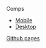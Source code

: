 Comps
* [Mobile](./comps/UX-UI-Keji-Kelly-Mobile.pdf)
* [Desktop](./comps/ux-uiproject-Keji-Kelly-desktop.pdf)

[Github pages](https://lauraturk.github.io/UX-UI-project-build/)
